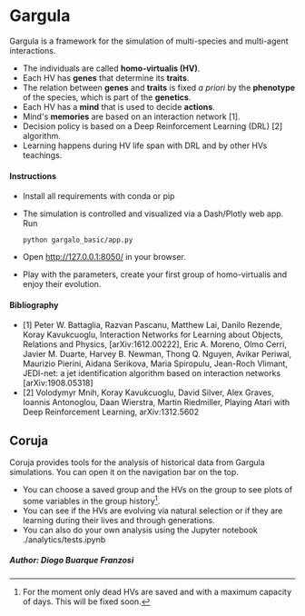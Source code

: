 # Gargula

  Gargula is a framework for the simulation of multi-species and multi-agent interactions.

  * The individuals are called **homo-virtualis (HV)**.
  * Each HV has **genes** that determine its **traits**.
  * The relation between **genes** and **traits** is fixed *a priori* by the **phenotype** of the species, which is part of the **genetics**.
  * Each HV has a **mind** that is used to decide **actions**.
  * Mind's **memories** are based on an interaction network [1].
  * Decision policy is based on a Deep Reinforcement Learning (DRL) [2] algorithm. 
  * Learning happens during HV life span with DRL and by other HVs teachings.

  #### Instructions
    
  * Install all requirements with conda or pip
  * The simulation is controlled and visualized via a Dash/Plotly web app. Run   

        python gargalo_basic/app.py        
        
  * Open http://127.0.0.1:8050/ in your browser. 
  * Play with the parameters, create your first group of homo-virtualis and enjoy their evolution.

  #### Bibliography

  * [1] Peter W. Battaglia, Razvan Pascanu, Matthew Lai, Danilo Rezende, Koray Kavukcuoglu, Interaction Networks for Learning about Objects, Relations and Physics,  [arXiv:1612.00222], Eric A. Moreno, Olmo Cerri, Javier M. Duarte, Harvey B. Newman, Thong Q. Nguyen, Avikar Periwal, Maurizio Pierini, Aidana Serikova, Maria Spiropulu, Jean-Roch Vlimant, JEDI-net: a jet identification algorithm based on interaction networks [arXiv:1908.05318]
  * [2] Volodymyr Mnih, Koray Kavukcuoglu, David Silver, Alex Graves, Ioannis Antonoglou, Daan Wierstra, Martin Riedmiller, Playing Atari with Deep Reinforcement Learning, arXiv:1312.5602

  ## Coruja

  Coruja provides tools for the analysis of historical data from Gargula simulations. You can open it on the navigation bar on the top.
  
  * You can choose a saved group and the HVs on the group to see plots of some variables in the group history[^1].
  * You can see if the HVs are evolving via natural selection or if they are learning during their lives and through generations.
  * You can also do your own analysis using the Jupyter notebook 
        ./analytics/tests.ipynb 

  [^1]: For the moment only dead HVs are saved and with a maximum capacity of days. This will be fixed soon.


  ##### Author: Diogo Buarque Franzosi



  



